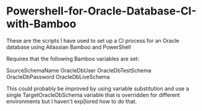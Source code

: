 # Powershell-for-Oracle-Database-CI-with-Bamboo
These are the scripts I have used to set up a CI process 
for an Oracle database using Atlassian Bamboo and PowerShell

Requires that the following Bamboo variables are set:

SourceSchemaName
OracleDbUser
OracleDbTestSchema
OracleDbPassword
OracleDbLiveSchema

This could probably be improved by using variable substitution 
and use a single TargetOracleDbSchema variable that is overridden
for different environments but I haven't exp[lored how to do that.